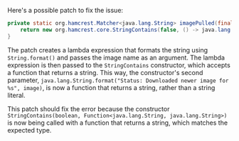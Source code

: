 Here's a possible patch to fix the issue:
```java
private static org.hamcrest.Matcher<java.lang.String> imagePulled(final java.lang.String image) {
    return new org.hamcrest.core.StringContains(false, () -> java.lang.String.format("Status: Downloaded newer image for %s", image));
}
```
The patch creates a lambda expression that formats the string using `String.format()` and passes the image name as an argument. The lambda expression is then passed to the `StringContains` constructor, which accepts a function that returns a string. This way, the constructor's second parameter, `java.lang.String.format("Status: Downloaded newer image for %s", image)`, is now a function that returns a string, rather than a string literal.

This patch should fix the error because the constructor `StringContains(boolean, Function<java.lang.String, java.lang.String>)` is now being called with a function that returns a string, which matches the expected type.